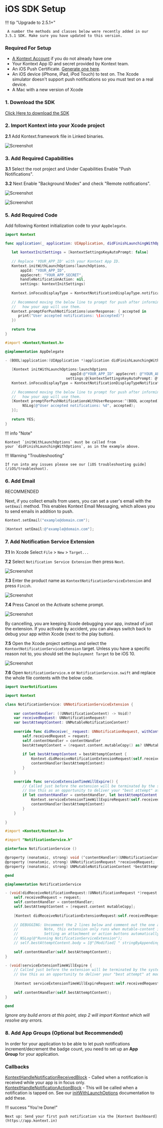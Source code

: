 

# iOS SDK Setup

!!! tip "Upgrade to 2.5.1+"

     A number the methods and classes below were recently added in our 3.5.1 SDK. Make sure you have updated to this version.

### Required For Setup

- [A Kontext Account](https://app.kontext.in/) if you do not already have one
- Your Kontext App ID and secret provided by Kontext team.
- An iOS Push Certificate. [Generate one here](/iOS/push-certificate).
- An iOS device (iPhone, iPad, iPod Touch) to test on. The Xcode simulator doesn't support push notifications so you must test on a real device.
- A Mac with a new version of Xcode



### 1. Download the SDK

[Click Here to download the SDK](https://github.com/kontext-hq/documentation/blob/master/docs/sdk/Kontext.framework.zip?raw=true)

### 2. Import Kontext into your Xcode project

**2.1** Add Kontext.framework file in Linked binaries.

![Screenshot](/assets/images/ios-13.png)

### 3. Add Required Capabilities

**3.1** Select the root project and Under Capabilities Enable "Push Notifications".

**3.2** Next Enable "Background Modes" and check "Remote notifications".

![Screenshot](/assets/images/ios-11.png)

![Screenshot](/assets/images/ios-12.png)

### 5. Add Required Code

Add following Kontext initialization code to your `AppDelegate`.

```swift tab="swift"
import Kontext

func application(_ application: UIApplication, didFinishLaunchingWithOptions launchOptions: [UIApplicationLaunchOptionsKey: Any]?) -> Bool {

   let kontextInitSettings = [kontextSettingsKeyAutoPrompt: false]
        
   // Replace 'YOUR_APP_ID' with your Kontext App ID.
   Kontext.initWithLaunchOptions(launchOptions,
       appId: "YOUR_APP_ID",
       appSecret: "YOUR_APP_SECRET",
       handleNotificationAction: nil,
       settings: kontextInitSettings)
   
   Kontext.inFocusDisplayType = KontextNotificationDisplayType.notification;
   
   // Recommend moving the below line to prompt for push after informing the user about
   //   how your app will use them.
   Kontext.promptForPushNotifications(userResponse: { accepted in
      print("User accepted notifications: \(accepted)")
   })
      
   return true
}
```

```objective-c tab="objective-c"
#import <Kontext/Kontext.h>

@implementation AppDelegate

- (BOOL)application:(UIApplication *)application didFinishLaunchingWithOptions:(NSDictionary *)launchOptions {
    
   [Kontext initWithLaunchOptions:launchOptions
                              appId:@"YOUR_APP_ID" appSecret: @"YOUR_APP_SECRET" handleNotificationAction:nil
                            settings:@{kontextSettingsKeyAutoPrompt: @false}];
   Kontext.inFocusDisplayType = KontextNotificationDisplayTypeNotification;
   
   // Recommend moving the below line to prompt for push after informing the user about
   //   how your app will use them.
   [Kontext promptForPushNotificationsWithUserResponse:^(BOOL accepted) {
        NSLog(@"User accepted notifications: %d", accepted);
   }];
    
   return YES;
}
```

!!! info "Note"

    Kontext `initWithLaunchOptions` must be called from your `didFinishLaunchingWithOptions`, as in the example above.

!!! Warning "Troubleshooting"

    If run into any issues please see our [iOS troubleshooting guide](/iOS/troubleshoot).

### 6. Add Email

RECOMMENDED

Next, if you collect emails from users, you can set a user's email with the `setEmail` method. This enables Kontext Email Messaging, which allows you to send emails in addition to push.

```swift tab="swift"
Kontext.setEmail("example@domain.com");
```

```objective-c tab="objective-c"
[Kontext setEmail:@"example@domain.com"];
```



### 7. Add Notification Service Extension

**7.1** In Xcode Select `File` > `New` > `Target...`

**7.2** Select `Notification Service Extension` then press `Next`.

![Screenshot](/assets/images/ios-14.png)

**7.3** Enter the product name as `KontextNotificationServiceExtension` and press `Finish`.

![Screenshot](/assets/images/ios-15.png)

**7.4** Press Cancel on the Activate scheme prompt.

![Screenshot](/assets/images/ios-16.jpg)

By cancelling, you are keeping Xcode debugging your app, instead of just the extension. If you activate by accident, you can always switch back to debug your app within Xcode (next to the play button).

**7.5** Open the Xcode project settings and select the `KontextNotificationServiceExtension` target. Unless you have a specific reason not to, you should set the `Deployment Target` to be iOS 10.

![Screenshot](/assets/images/ios-17.jpg)

**7.6** Open `NotificationService.m` or `NotificationService.swift` and replace the whole file contents with the below code.



```swift tab="swift"
import UserNotifications

import Kontext

class NotificationService: UNNotificationServiceExtension {
    
    var contentHandler: ((UNNotificationContent) -> Void)?
    var receivedRequest: UNNotificationRequest!
    var bestAttemptContent: UNMutableNotificationContent?
    
    override func didReceive(_ request: UNNotificationRequest, withContentHandler contentHandler: @escaping (UNNotificationContent) -> Void) {
        self.receivedRequest = request;
        self.contentHandler = contentHandler
        bestAttemptContent = (request.content.mutableCopy() as? UNMutableNotificationContent)
        
        if let bestAttemptContent = bestAttemptContent {
            Kontext.didReceiveNotificationExtensionRequest(self.receivedRequest, with: self.bestAttemptContent)
            contentHandler(bestAttemptContent)
        }
    }
    
    override func serviceExtensionTimeWillExpire() {
        // Called just before the extension will be terminated by the system.
        // Use this as an opportunity to deliver your "best attempt" at modified content, otherwise the original push payload will be used.
        if let contentHandler = contentHandler, let bestAttemptContent =  bestAttemptContent {
            Kontext.serviceExtensionTimeWillExpireRequest(self.receivedRequest, with: self.bestAttemptContent)
            contentHandler(bestAttemptContent)
        }
    }
    
}
```

```objective-c tab="objective-c"
#import <Kontext/Kontext.h>

#import "NotificationService.h"

@interface NotificationService ()

@property (nonatomic, strong) void (^contentHandler)(UNNotificationContent *contentToDeliver);
@property (nonatomic, strong) UNNotificationRequest *receivedRequest;
@property (nonatomic, strong) UNMutableNotificationContent *bestAttemptContent;

@end

@implementation NotificationService

- (void)didReceiveNotificationRequest:(UNNotificationRequest *)request withContentHandler:(void (^)(UNNotificationContent * _Nonnull))contentHandler {
    self.receivedRequest = request;
    self.contentHandler = contentHandler;
    self.bestAttemptContent = [request.content mutableCopy];
    
    [Kontext didReceiveNotificationExtensionRequest:self.receivedRequest withMutableNotificationContent:self.bestAttemptContent];
    
    // DEBUGGING: Uncomment the 2 lines below and comment out the one above to ensure this extension is excuting
    //            Note, this extension only runs when mutable-content is set
    //            Setting an attachment or action buttons automatically adds this
    // NSLog(@"Running NotificationServiceExtension");
    // self.bestAttemptContent.body = [@"[Modified] " stringByAppendingString:self.bestAttemptContent.body];
    
    self.contentHandler(self.bestAttemptContent);
}

- (void)serviceExtensionTimeWillExpire {
    // Called just before the extension will be terminated by the system.
    // Use this as an opportunity to deliver your "best attempt" at modified content, otherwise the original push payload will be used.
    
    [Kontext serviceExtensionTimeWillExpireRequest:self.receivedRequest withMutableNotificationContent:self.bestAttemptContent];
    
    self.contentHandler(self.bestAttemptContent);
}

@end
```

*Ignore any build errors at this point, step 2 will import Kontext which will resolve any errors.*

### 8. Add App Groups (Optional but Recommended)

In order for your application to be able to let push notifications increment/decrement the badge count, you need to set up an **App Group** for your application.



### Callbacks

[KontextHandleNotificationReceivedBlock](/iOS/reference/#kontexthandlenotificationreceivedblock) - Called when a notification is received while your app is in focus only.
[KontextHandleNotificationActionBlock](/iOS/reference/#kontexthandlenotificationactionblock) - This will be called when a notification is tapped on.
See our [initWithLaunchOptions](/iOS/reference/#initwithlaunchoptions) documentation to add these.



!!! success "You're Done!"

    Next up: Send your first push notification via the [Kontext Dashboard](https://app.kontext.in)
